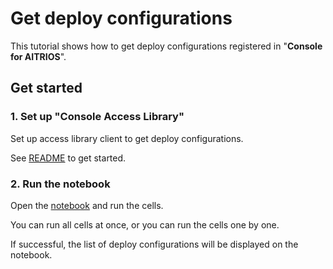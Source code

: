 # Get deploy configurations

This tutorial shows how to get deploy configurations registered in "**Console for AITRIOS**".

## Get started

### 1. Set up "**Console Access Library**"
Set up access library client to get deploy configurations.

See [README](../../../_common/set_up_console_client/README.md) to get started.

### 2. Run the notebook
Open the [notebook](./get_deploy_config.ipynb) and run the cells.

You can run all cells at once, or you can run the cells one by one.

If successful, the list of deploy configurations will be displayed on the notebook.
